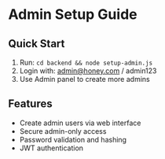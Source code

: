# Admin Setup Guide

## Quick Start
1. Run: `cd backend && node setup-admin.js`
2. Login with: admin@honey.com / admin123
3. Use Admin panel to create more admins

## Features
- Create admin users via web interface
- Secure admin-only access
- Password validation and hashing
- JWT authentication
